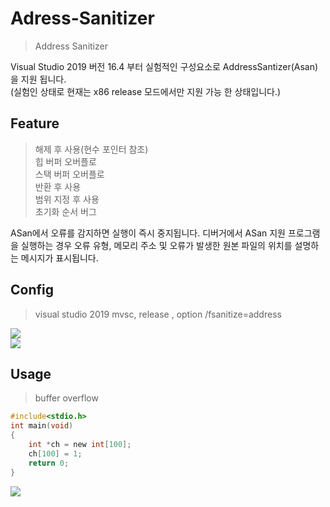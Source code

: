 # Adress-Sanitizer
 > Address Sanitizer

Visual Studio 2019 버전 16.4 부터 실험적인 구성요소로 AddressSantizer(Asan) 을 지원 됩니다.<br>
(실험인 상태로 현재는 x86 release 모드에서만 지원 가능 한 상태입니다.)

## Feature
> 해제 후 사용(현수 포인터 참조) <br> 
> 힙 버퍼 오버플로 <br>
> 스택 버퍼 오버플로 <br>
> 반환 후 사용 <br>
> 범위 지정 후 사용 <br>
> 초기화 순서 버그 <br>

ASan에서 오류를 감지하면 실행이 즉시 중지됩니다. 디버거에서 ASan 지원 프로그램을 실행하는 경우 오류 유형, 메모리 주소 및 오류가 발생한 원본 파일의 위치를 설명하는 메시지가 표시됩니다.

## Config
 > visual studio 2019 mvsc, release , option /fsanitize=address <br>
<p><p>

<img src="https://github.com/cepiloth/Adress-Sanitizer/blob/master/img/vs_address.png"><br>
<img src="https://github.com/cepiloth/Adress-Sanitizer/blob/master/img/vs_config.png"><br>

## Usage
> buffer overflow <br>
<p></p>

```c
#include<stdio.h>
int main(void)
{
    int *ch = new int[100];
    ch[100] = 1;
    return 0;
}
```

<img src="https://github.com/cepiloth/Adress-Sanitizer/blob/master/img/buffer_overflow.png"><br>

